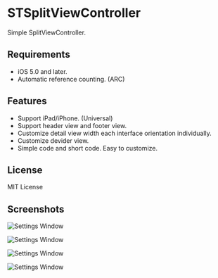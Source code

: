 STSplitViewController
=====================

Simple SplitViewController.

## Requirements

- iOS 5.0 and later.
- Automatic reference counting. (ARC)

## Features

- Support iPad/iPhone. (Universal)
- Support header view and footer view.
- Customize detail view width each interface orientation individually.
- Customize devider view.
- Simple code and short code. Easy to customize.

## License

MIT License

## Screenshots

![Settings Window](https://raw.github.com/stack3/STSplitViewController/master/Screenshots/ipad01-640.png)

![Settings Window](https://raw.github.com/stack3/STSplitViewController/master/Screenshots/ipad02-640.png)

![Settings Window](https://raw.github.com/stack3/STSplitViewController/master/Screenshots/ipad03-640.png)

![Settings Window](https://raw.github.com/stack3/STSplitViewController/master/Screenshots/ipad04-640.png)
